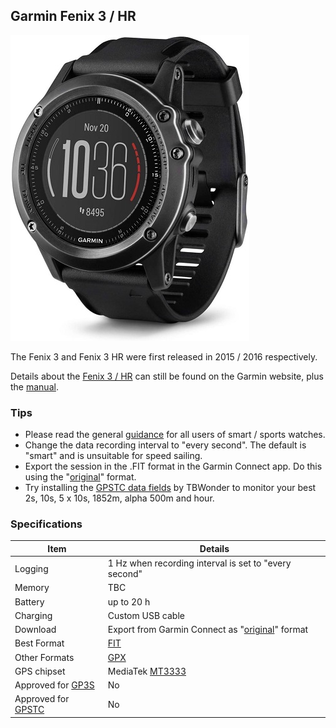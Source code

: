 ## Garmin Fenix 3 / HR

![img](img/fenix-3.jpg)



The Fenix 3 and Fenix 3 HR were first released in 2015 / 2016 respectively.

Details about the [Fenix 3 / HR](https://www.garmin.com/en-GB/p/160512) can still be found on the Garmin website, plus the [manual](https://www8.garmin.com/manuals/webhelp/fenix3/EN-US/GUID-62011D9B-67F0-48B6-8A06-B0C0E6276F7E-homepage.html).



### Tips

- Please read the general [guidance](../../../guidance.md) for all users of smart / sports watches.
- Change the data recording interval to "every second". The default is "smart" and is unsuitable for speed sailing.
- Export the session in the .FIT format in the Garmin Connect app. Do this using the "[original](https://support.garmin.com/en-GB/?faq=W1TvTPW8JZ6LfJSfK512Q8)" format.
- Try installing the [GPSTC data fields](https://www.haigh.id.au/GPSTC.htm) by TBWonder to monitor your best 2s, 10s, 5 x 10s, 1852m, alpha 500m and hour.



### Specifications

| Item                                                       | Details                                                      |
| ---------------------------------------------------------- | ------------------------------------------------------------ |
| Logging                                                    | 1 Hz when recording interval is set to "every second"        |
| Memory                                                     | TBC                                                          |
| Battery                                                    | up to 20 h                                                   |
| Charging                                                   | Custom USB cable                                             |
| Download                                                   | Export from Garmin Connect as "[original](https://support.garmin.com/en-GB/?faq=W1TvTPW8JZ6LfJSfK512Q8)" format |
| Best Format                                                | [FIT](https://developer.garmin.com/fit/protocol/)            |
| Other Formats                                              | [GPX](https://en.wikipedia.org/wiki/GPS_Exchange_Format)     |
| GPS chipset                                                | MediaTek [MT3333](https://labs.mediatek.com/en/chipset/MT3333) |
| Approved for [GP3S](https://www.gps-speedsurfing.com/)     | No                                                           |
| Approved for [GPSTC](https://www.gpsteamchallenge.com.au/) | No                                                           |
